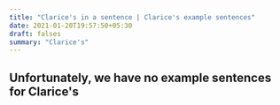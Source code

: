 ```yaml
---
title: "Clarice's in a sentence | Clarice's example sentences"
date: 2021-01-20T19:57:50+05:30
draft: falses
summary: "Clarice's"
---
```

## Unfortunately, we have no example sentences for Clarice's                 
